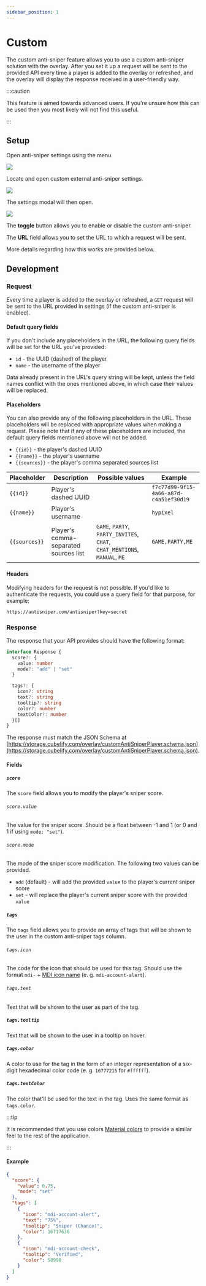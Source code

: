 ```yaml
---
sidebar_position: 1
---
```


# Custom

The custom anti-sniper feature allows you to use a custom anti-sniper solution with the overlay. After you set it up
a request will be sent to the provided API every time a player is added to the overlay or refreshed, and the overlay
will display the response received in a user-friendly way.

:::caution

This feature is aimed towards advanced users. If you're unsure how this can be used then you most likely will not
find this useful.

:::

## Setup

Open anti-sniper settings using the menu.

![](/img/docs/overlay/features/anti-sniper/custom/open-settings.png)

Locate and open custom external anti-sniper settings.

![](/img/docs/overlay/features/anti-sniper/custom/open-custom.png)

The settings modal will then open.

![](/img/docs/overlay/features/anti-sniper/custom/settings.png)

The **toggle** button allows you to enable or disable the custom anti-sniper.

The **URL** field allows you to set the URL to which a request will be sent.

More details regarding how this works are provided below.

## Development

### Request

Every time a player is added to the overlay or refreshed, a `GET` request will be sent to the URL provided in
settings (if the custom anti-sniper is enabled).

#### Default query fields

If you don't include any placeholders in the URL, the following query fields will be set for the URL you've provided:

- `id` - the UUID (dashed) of the player
- `name` - the username of the player

Data already present in the URL's query string will be kept, unless the field names conflict with the ones mentioned
above, in which case their values will be replaced.

#### Placeholders

You can also provide any of the following placeholders in the URL. These placeholders will be replaced with appropriate
values when making a request. Please note that if any of these placeholders are included, the default query fields
mentioned above will not be added.

- `{{id}}` - the player's dashed UUID
- `{{name}}` - the player's username
- `{{sources}}` - the player's comma separated sources list

| Placeholder   | Description                           | Possible values                                                           | Example                                |
|---------------|---------------------------------------|---------------------------------------------------------------------------|----------------------------------------|
| `{{id}}`      | Player's dashed UUID                  |                                                                           | `f7c77d99-9f15-4a66-a87d-c4a51ef30d19` |
| `{{name}}`    | Player's username                     |                                                                           | `hypixel`                              |
| `{{sources}}` | Player's comma-separated sources list | `GAME`, `PARTY`, `PARTY_INVITES`, `CHAT`, `CHAT_MENTIONS`, `MANUAL`, `ME` | `GAME,PARTY,ME`                        |

#### Headers

Modifying headers for the request is not possible. If you'd like to authenticate the requests, you could use a query
field for that purpose, for example:

```
https://antisniper.com/antisniper?key=secret
```

### Response

The response that your API provides should have the following format:

```ts
interface Response {
  score?: {
    value: number
    mode?: "add" | "set"
  }

  tags?: {
    icon?: string
    text?: string
    tooltip?: string
    color?: number
    textColor?: number
  }[]
}
```

The response must match the JSON Schema
at [https://storage.cubelify.com/overlay/customAntiSniperPlayer.schema.json](https://storage.cubelify.com/overlay/customAntiSniperPlayer.schema.json).

#### Fields

##### `score`

The `score` field allows you to modify the player's sniper score.

###### `score.value`

The value for the sniper score. Should be a float between -1 and 1 (or 0 and 1 if using `mode: "set"`).

###### `score.mode`

The mode of the sniper score modification. The following two values can be provided.

- `add` (default) - will add the provided `value` to the player's current sniper score
- `set` - will replace the player's current sniper score with the provided `value`

##### `tags`

The `tags` field allows you to provide an array of tags that will be shown to the user in the custom anti-sniper
tags column.

###### `tags.icon`

The code for the icon that should be used for this tag. Should use the
format `mdi-` + [MDI icon name](https://materialdesignicons.com/) (e. g.
`mdi-account-alert`).

###### `tags.text`

Text that will be shown to the user as part of the tag.

##### `tags.tooltip`

Text that will be shown to the user in a tooltip on hover.

##### `tags.color`

A color to use for the tag in the form of an integer representation of a six-digit hexadecimal color code (e. g.
`16777215` for `#ffffff`).

##### `tags.textColor`

The color that'll be used for the text in the tag. Uses the same format as `tags.color`.

:::tip

It is recommended that you use colors [Material colors](https://vuetifyjs.com/en/styles/colors/#material-colors) to
provide a similar feel to the rest of the application.

:::

#### Example

```json
{
  "score": {
    "value": 0.75,
    "mode": "set"
  },
  "tags": [
    {
      "icon": "mdi-account-alert",
      "text": "75%",
      "tooltip": "Sniper (Chance)",
      "color": 16717636
    },
    {
      "icon": "mdi-account-check",
      "tooltip": "Verified",
      "color": 58998
    }
  ]
}
```
